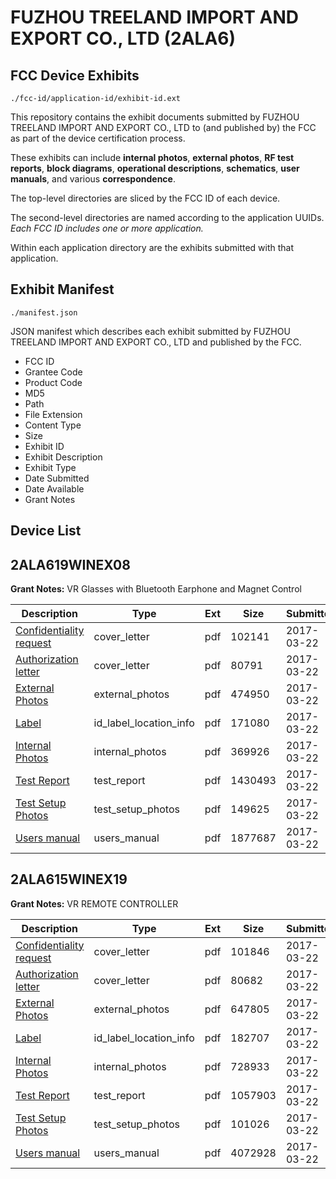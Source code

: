 # FUZHOU TREELAND IMPORT AND EXPORT CO., LTD (2ALA6)
## FCC Device Exhibits

```
./fcc-id/application-id/exhibit-id.ext
```

This repository contains the exhibit documents submitted by FUZHOU TREELAND IMPORT AND EXPORT CO., LTD to (and published by) the FCC as part of the device certification process.

These exhibits can include **internal photos**, **external photos**, **RF test reports**, **block diagrams**, **operational descriptions**, **schematics**, **user manuals**, and various **correspondence**.

The top-level directories are sliced by the FCC ID of each device.

The second-level directories are named according to the application UUIDs. *Each FCC ID includes one or more application.*

Within each application directory are the exhibits submitted with that application. 

## Exhibit Manifest

```
./manifest.json
```

JSON manifest which describes each exhibit submitted by FUZHOU TREELAND IMPORT AND EXPORT CO., LTD and published by the FCC.

- FCC ID
- Grantee Code
- Product Code
- MD5
- Path
- File Extension
- Content Type
- Size
- Exhibit ID
- Exhibit Description
- Exhibit Type
- Date Submitted
- Date Available
- Grant Notes

## Device List
## 2ALA619WINEX08
**Grant Notes:** VR Glasses with Bluetooth Earphone and Magnet Control

| Description | Type | Ext | Size | Submitted | Available |
| ----------- | ---- | --- | ---- | --------- | --------- |
| [Confidentiality request](2ALA619WINEX08/da37ea78b108a055c8a40ccee816d181/3327910.pdf) | cover_letter | pdf | 102141 | 2017-03-22 | 2017-03-22 |
| [Authorization letter](2ALA619WINEX08/da37ea78b108a055c8a40ccee816d181/3327911.pdf) | cover_letter | pdf | 80791 | 2017-03-22 | 2017-03-22 |
| [External Photos](2ALA619WINEX08/da37ea78b108a055c8a40ccee816d181/3327906.pdf) | external_photos | pdf | 474950 | 2017-03-22 | 2017-03-22 |
| [Label](2ALA619WINEX08/da37ea78b108a055c8a40ccee816d181/3327913.pdf) | id_label_location_info | pdf | 171080 | 2017-03-22 | 2017-03-22 |
| [Internal Photos](2ALA619WINEX08/da37ea78b108a055c8a40ccee816d181/3327907.pdf) | internal_photos | pdf | 369926 | 2017-03-22 | 2017-03-22 |
| [Test Report](2ALA619WINEX08/da37ea78b108a055c8a40ccee816d181/3327912.pdf) | test_report | pdf | 1430493 | 2017-03-22 | 2017-03-22 |
| [Test Setup Photos](2ALA619WINEX08/da37ea78b108a055c8a40ccee816d181/3327908.pdf) | test_setup_photos | pdf | 149625 | 2017-03-22 | 2017-03-22 |
| [Users manual](2ALA619WINEX08/da37ea78b108a055c8a40ccee816d181/3327909.pdf) | users_manual | pdf | 1877687 | 2017-03-22 | 2017-03-22 |
## 2ALA615WINEX19
**Grant Notes:** VR REMOTE CONTROLLER

| Description | Type | Ext | Size | Submitted | Available |
| ----------- | ---- | --- | ---- | --------- | --------- |
| [Confidentiality request](2ALA615WINEX19/90b13ddb87fc7d841980c341d8f203fa/3327925.pdf) | cover_letter | pdf | 101846 | 2017-03-22 | 2017-03-23 |
| [Authorization letter](2ALA615WINEX19/90b13ddb87fc7d841980c341d8f203fa/3327927.pdf) | cover_letter | pdf | 80682 | 2017-03-22 | 2017-03-23 |
| [External Photos](2ALA615WINEX19/90b13ddb87fc7d841980c341d8f203fa/3327917.pdf) | external_photos | pdf | 647805 | 2017-03-22 | 2017-03-23 |
| [Label](2ALA615WINEX19/90b13ddb87fc7d841980c341d8f203fa/3327931.pdf) | id_label_location_info | pdf | 182707 | 2017-03-22 | 2017-03-23 |
| [Internal Photos](2ALA615WINEX19/90b13ddb87fc7d841980c341d8f203fa/3327918.pdf) | internal_photos | pdf | 728933 | 2017-03-22 | 2017-03-23 |
| [Test Report](2ALA615WINEX19/90b13ddb87fc7d841980c341d8f203fa/3327932.pdf) | test_report | pdf | 1057903 | 2017-03-22 | 2017-03-23 |
| [Test Setup Photos](2ALA615WINEX19/90b13ddb87fc7d841980c341d8f203fa/3327919.pdf) | test_setup_photos | pdf | 101026 | 2017-03-22 | 2017-03-23 |
| [Users manual](2ALA615WINEX19/90b13ddb87fc7d841980c341d8f203fa/3327920.pdf) | users_manual | pdf | 4072928 | 2017-03-22 | 2017-03-23 |
